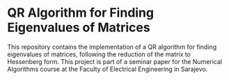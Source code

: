 # QR Algorithm for Finding Eigenvalues of Matrices
This repository contains the implementation of a QR algorithm for finding eigenvalues of matrices, following the reduction of the matrix to Hessenberg form. This project is part of a seminar paper for the Numerical Algorithms course at the Faculty of Electrical Engineering in Sarajevo.
